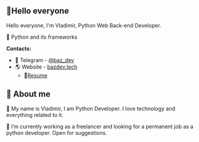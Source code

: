 ## 🤝Hello everyone

Hello everyone, I'm Vladimir, Python Web Back-end Developer. 

🤍 Python and its frameworks

**Contacts:**

-   💬 Telegram - [@baz_dev](https://t.me/baz_dev)
-   🌎 Website - [bazdev.tech](https://bazdev.tech)
    -  📃[Resume](https://bazdev.tech)

## 🧐 About me

👋 My name is Vladimir, I am Python Developer. I love technology and everything related to it.

💼 I’m currently working as a freelancer and looking for a permanent job as a python developer. Open for suggestions.
